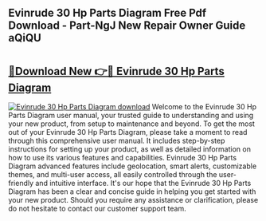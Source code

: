 ## Evinrude 30 Hp Parts Diagram Free Pdf Download - Part-NgJ New Repair Owner Guide aQiQU

# <h2><a href="http://dfhn713.blite.top/?on=Evinrude+30+Hp+Parts+Diagram">🔗Download New 👉🔴 Evinrude 30 Hp Parts Diagram</a></h2>

[![Evinrude 30 Hp Parts Diagram download](https://i.imgur.com/lujVjoI.png)](http://dfhn713.blite.top/?on=Evinrude+30+Hp+Parts+Diagram)
Welcome to the Evinrude 30 Hp Parts Diagram user manual, your trusted guide to understanding and using your new product, from setup to maintenance and beyond. To get the most out of your Evinrude 30 Hp Parts Diagram, please take a moment to read through this comprehensive user manual. It includes step-by-step instructions for setting up your product, as well as detailed information on how to use its various features and capabilities. Evinrude 30 Hp Parts Diagram advanced features include geolocation, smart alerts, customizable themes, and multi-user access, all easily controlled through the user-friendly and intuitive interface. It's our hope that the Evinrude 30 Hp Parts Diagram has been a clear and concise guide in helping you get started with your new product. Should you require any assistance or clarification, please do not hesitate to contact our customer support team.
